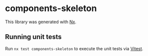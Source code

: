 # components-skeleton

This library was generated with [Nx](https://nx.dev).

## Running unit tests

Run `nx test components-skeleton` to execute the unit tests via [Vitest](https://vitest.dev/).
